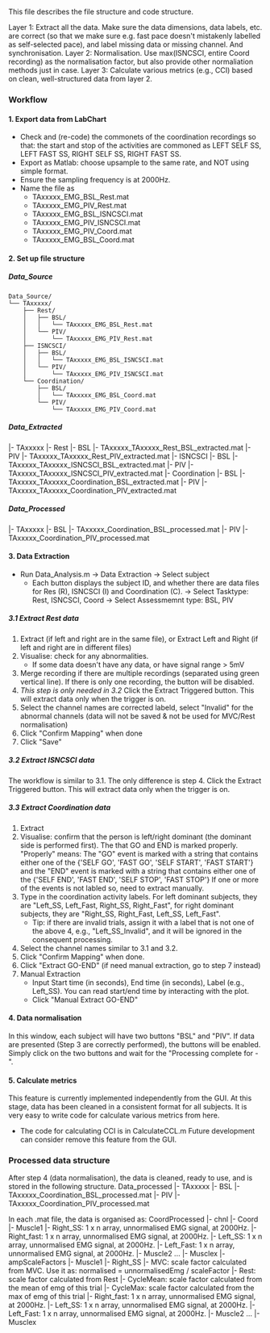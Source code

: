 This file describes the file structure and code structure.

Layer 1: Extract all the data. 
         Make sure the data dimensions, data labels, etc. are correct 
         (so that we make sure e.g. fast pace doesn't mistakenly labelled as self-selected pace), 
         and label missing data or missing channel. 
         And synchronisation.
Layer 2: Normalisation. 
         Use max(ISNCSCI, entire Coord recording) as the normalisation factor, 
         but also provide other normaliation methods just in case. 
Layer 3: Calculate various metrics (e.g., CCI)
         based on clean, well-structured data from layer 2.

### Workflow
#### 1. Export data from LabChart
- Check and (re-code) the commonets of the coordination recordings so that: the start and stop of the activities are commoned as LEFT SELF SS, LEFT FAST SS, RIGHT SELF SS, RIGHT FAST SS.
- Export as Matlab: choose upsample to the same rate, and NOT using simple format.
- Ensure the sampling frequency is at 2000Hz.
- Name the file as 
    - TAxxxxx_EMG_BSL_Rest.mat
    - TAxxxxx_EMG_PIV_Rest.mat
    - TAxxxxx_EMG_BSL_ISNCSCI.mat
    - TAxxxxx_EMG_PIV_ISNCSCI.mat
    - TAxxxxx_EMG_PIV_Coord.mat
    - TAxxxxx_EMG_BSL_Coord.mat

#### 2. Set up file structure
##### Data_Source
```text
Data_Source/
└── TAxxxxx/
    ├── Rest/
    │   ├── BSL/
    │   │   └── TAxxxxx_EMG_BSL_Rest.mat
    │   └── PIV/
    │       └── TAxxxxx_EMG_PIV_Rest.mat
    ├── ISNCSCI/
    │   ├── BSL/
    │   │   └── TAxxxxx_EMG_BSL_ISNCSCI.mat
    │   └── PIV/
    │       └── TAxxxxx_EMG_PIV_ISNCSCI.mat
    └── Coordination/
        ├── BSL/
        │   └── TAxxxxx_EMG_BSL_Coord.mat
        └── PIV/
            └── TAxxxxx_EMG_PIV_Coord.mat
```

##### Data_Extracted
|- TAxxxxx
    |- Rest
        |- BSL
            |- TAxxxxx_TAxxxxx_Rest_BSL_extracted.mat
        |- PIV
            |- TAxxxxx_TAxxxxx_Rest_PIV_extracted.mat
    |- ISNCSCI
        |- BSL
            |- TAxxxxx_TAxxxxx_ISNCSCI_BSL_extracted.mat
        |- PIV
            |- TAxxxxx_TAxxxxx_ISNCSCI_PIV_extracted.mat
    |- Coordination
        |- BSL
            |- TAxxxxx_TAxxxxx_Coordination_BSL_extracted.mat
        |- PIV
            |- TAxxxxx_TAxxxxx_Coordination_PIV_extracted.mat
##### Data_Processed
|- TAxxxxx
    |- BSL
        |- TAxxxxx_Coordination_BSL_processed.mat
    |- PIV
        |- TAxxxxx_Coordination_PIV_processed.mat

#### 3. Data Extraction
- Run Data_Analysis.m
-> Data Extraction
-> Select subject
    - Each button displays the subject ID, and whether there are data files for Res (R), ISNCSCI (I) and Coordination (C).
-> Select Tasktype: Rest, ISNCSCI, Coord
-> Select Assessmemnt type: BSL, PIV

##### 3.1 Extract Rest data
1. Extract (if left and right are in the same file), or Extract Left and Right (if left and right are in different files)
2. Visualise: check for any abnormalities.
    - If some data doesn't have any data, or have signal range > 5mV
3. Merge recording if there are multiple recordings (separated using green vertical line). If there is only one recording, the button will be disabled.
4. *This step is only needed in 3.2* Click the Extract Triggered button. This will extract data only when the trigger is on.
5. Select the channel names are corrected labeld, select "Invalid" for the abnormal channels (data will not be saved & not be used for MVC/Rest normalisation)
6. Click "Confirm Mapping" when done
7. Click "Save"

##### 3.2 Extract ISNCSCI data
The workflow is similar to 3.1.
The only difference is step 4. Click the Extract Triggered button. This will extract data only when the trigger is on.

##### 3.3 Extract Coordination data
1. Extract
2. Visualise: confirm that the person is left/right dominant (the dominant side is performed first). The that GO and END is marked properly.
    "Properly" means: The "GO" event is marked with a string that contains either one of the {'SELF GO', 'FAST GO', 'SELF START', 'FAST START'} and the "END" event is marked with a string that contains either one of the {'SELF END', 'FAST END', 'SELF STOP', 'FAST STOP'} If one or more of the events is not labled so, need to extract manually.
3. Type in the coordination activity labels. For left dominant subjects, they are "Left_SS, Left_Fast, Right_SS, Right_Fast", for right dominant subjects, they are "Right_SS, Right_Fast, Left_SS, Left_Fast". 
    - Tip: if there are invalid trials, assign it with a label that is not one of the above 4, e.g., "Left_SS_Invalid", and it will be ignored in the consequent processing.
4. Select the channel names similar to 3.1 and 3.2. 
5. Click "Confirm Mapping" when done.
6. Click "Extract GO-END" (if need manual extraction, go to step 7 instead)
7. Manual Extraction
    - Input Start time (in seconds), End time (in seconds), Label (e.g., Left_SS). You can read start/end time by interacting with the plot.
    - Click "Manual Extract GO-END" 

#### 4. Data normalisation
In this window, each subject will have two buttons "BSL" and "PIV". If data are presented (Step 3 are correctly performed), the buttons will be enabled. Simply click on the two buttons and wait for the "Processing complete for <subject ID> - <Assessment type>". 

#### 5. Calculate metrics
This feature is currently implemented independently from the GUI. 
At this stage, data has been cleaned in a consistent format for all subjects. It is very easy to write code for calculate various metrics from here.
- The code for calculating CCI is in CalculateCCL.m
Future development can consider remove this feature from the GUI.

### Processed data structure
After step 4 (data normalisation), the data is cleaned, ready to use, and is stored in the following structure.
Data_processed
|- TAxxxxx
    |- BSL
        |- TAxxxxx_Coordination_BSL_processed.mat
    |- PIV
        |- TAxxxxx_Coordination_PIV_processed.mat

In each .mat file, the data is organised as:
CoordProcessed
|- chnl
    |- Coord
        |- Muscle1
            |- Right_SS: 1 x n array, unnormalised EMG signal, at 2000Hz.
            |- Right_fast: 1 x n array, unnormalised EMG signal, at 2000Hz.
            |- Left_SS: 1 x n array, unnormalised EMG signal, at 2000Hz.
            |- Left_Fast: 1 x n array, unnormalised EMG signal, at 2000Hz.
        |- Muscle2
        ...
        |- Musclex
|- ampScaleFactors
    |- Muscle1
        |- Right_SS
            |- MVC: scale factor calculated from MVC. Use it as: normalised = unnormalisedEmg / scaleFactor
            |- Rest: scale factor calculated from Rest 
            |- CycleMean: scale factor calculated from the mean of emg of this trial
            |- CycleMax: scale factor calculated from the max of emg of this trial
        |- Right_fast: 1 x n array, unnormalised EMG signal, at 2000Hz.
        |- Left_SS: 1 x n array, unnormalised EMG signal, at 2000Hz.
        |- Left_Fast: 1 x n array, unnormalised EMG signal, at 2000Hz.
    |- Muscle2
    ...
    |- Musclex